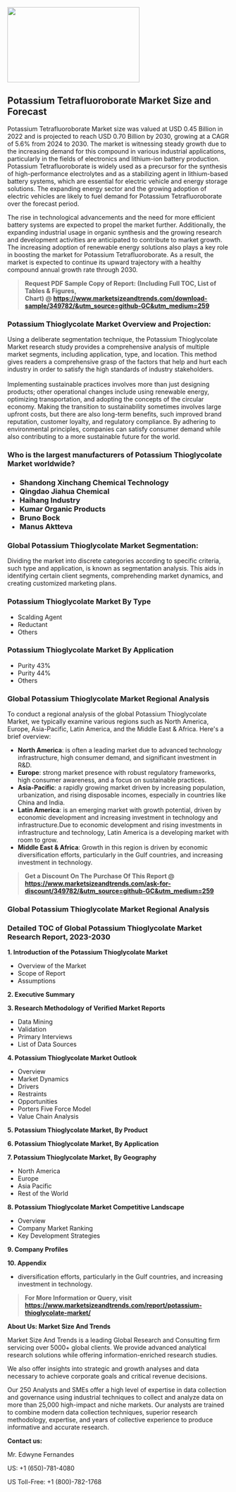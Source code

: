 <p><img class="alignnone size-medium wp-image-20088" src="https://ffe5etoiles.com/wp-content/uploads/2024/12/MST1-300x171.png" alt="" width="300" height="171" /></p><h2>Potassium Tetrafluoroborate Market Size and Forecast</h2><p>Potassium Tetrafluoroborate Market size was valued at USD 0.45 Billion in 2022 and is projected to reach USD 0.70 Billion by 2030, growing at a CAGR of 5.6% from 2024 to 2030. The market is witnessing steady growth due to the increasing demand for this compound in various industrial applications, particularly in the fields of electronics and lithium-ion battery production. Potassium Tetrafluoroborate is widely used as a precursor for the synthesis of high-performance electrolytes and as a stabilizing agent in lithium-based battery systems, which are essential for electric vehicle and energy storage solutions. The expanding energy sector and the growing adoption of electric vehicles are likely to fuel demand for Potassium Tetrafluoroborate over the forecast period.</p><p>The rise in technological advancements and the need for more efficient battery systems are expected to propel the market further. Additionally, the expanding industrial usage in organic synthesis and the growing research and development activities are anticipated to contribute to market growth. The increasing adoption of renewable energy solutions also plays a key role in boosting the market for Potassium Tetrafluoroborate. As a result, the market is expected to continue its upward trajectory with a healthy compound annual growth rate through 2030.</p></p><blockquote id="" class=""><strong>Request PDF Sample Copy of Report: (Including Full TOC, List of Tables &amp; Figures, Chart)&nbsp;@&nbsp;<strong><a href="https://www.marketsizeandtrends.com/download-sample/349782/&utm_source=github-GC&utm_medium=259" target="_blank">https://www.marketsizeandtrends.com/download-sample/349782/&utm_source=github-GC&utm_medium=259</a></strong></strong></blockquote><h3 id="" class="">Potassium Thioglycolate Market&nbsp;Overview and Projection:</h3><p id="" class="">Using a deliberate segmentation technique, the Potassium Thioglycolate Market research study provides a comprehensive analysis of multiple market segments, including application, type, and location. This method gives readers a comprehensive grasp of the factors that help and hurt each industry in order to satisfy the high standards of industry stakeholders. <br /> <br />Implementing sustainable practices involves more than just designing products; other operational changes include using renewable energy, optimizing transportation, and adopting the concepts of the circular economy. Making the transition to sustainability sometimes involves large upfront costs, but there are also long-term benefits, such improved brand reputation, customer loyalty, and regulatory compliance. By adhering to environmental principles, companies can satisfy consumer demand while also contributing to a more sustainable future for the world.</p><h3 id="" class="">Who is the largest manufacturers of&nbsp;Potassium Thioglycolate Market worldwide?</h3><h3 class=""><p><ul><li>Shandong Xinchang Chemical Technology </li><li> Qingdao Jiahua Chemical </li><li> Haihang Industry </li><li> Kumar Organic Products </li><li> Bruno Bock </li><li> Manus Aktteva</li></ul></p></h3><h3 id="" class="">Global&nbsp;Potassium Thioglycolate Market Segmentation:</h3><p id="" class="">Dividing the market into discrete categories according to specific criteria, such type and application, is known as segmentation analysis. This aids in identifying certain client segments, comprehending market dynamics, and creating customized marketing plans.</p><h3 id="" class="">Potassium Thioglycolate Market&nbsp;By Type</h3><p><p><ul><li>Scalding Agent</li><li> Reductant</li><li> Others</p></li></ul></p></p><h3 id="" class="">Potassium Thioglycolate Market&nbsp;By Application</h3><p class=""><p><ul><li>Purity 43%</li><li> Purity 44%</li><li> Others</li></ul></p></p><h3 id="" class="">Global Potassium Thioglycolate Market Regional Analysis</h3><p id="" class="">To conduct a regional analysis of the global Potassium Thioglycolate Market, we typically examine various regions such as North America, Europe, Asia-Pacific, Latin America, and the Middle East &amp; Africa. Here's a brief overview:</p><ul><li><strong>North America</strong>: is often a leading market due to advanced technology infrastructure, high consumer demand, and significant investment in R&amp;D.</li><li><strong>Europe</strong>: strong market presence with robust regulatory frameworks, high consumer awareness, and a focus on sustainable practices.</li><li><strong>Asia-Pacific</strong>: a rapidly growing market driven by increasing population, urbanization, and rising disposable incomes, especially in countries like China and India.</li><li><strong>Latin America</strong>: is an emerging market with growth potential, driven by economic development and increasing investment in technology and infrastructure.Due to economic development and rising investments in infrastructure and technology, Latin America is a developing market with room to grow.</li><li><strong>Middle East &amp; Africa</strong>: Growth in this region is driven by economic diversification efforts, particularly in the Gulf countries, and increasing investment in technology.</li></ul><blockquote id="" class=""><strong>Get a Discount On The Purchase Of This Report @ <strong><a href="https://www.marketsizeandtrends.com/ask-for-discount/349782/&utm_source=github-GC&utm_medium=259" target="_blank">https://www.marketsizeandtrends.com/ask-for-discount/349782/&utm_source=github-GC&utm_medium=259</a></strong></strong></blockquote><h3 id="" class="">Global Potassium Thioglycolate Market Regional Analysis</h3><h3 id="" class="">Detailed TOC of Global Potassium Thioglycolate Market Research Report, 2023-2030</h3><p id="" class=""><strong>1. Introduction of the Potassium Thioglycolate Market</strong></p><ul><li>Overview of the Market</li><li>Scope of Report</li><li>Assumptions</li></ul><p id="" class=""><strong>2. Executive Summary</strong></p><p id="" class=""><strong>3. Research Methodology of Verified Market Reports</strong></p><ul><li>Data Mining</li><li>Validation</li><li>Primary Interviews</li><li>List of Data Sources</li></ul><p id="" class=""><strong>4. Potassium Thioglycolate Market Outlook</strong></p><ul><li>Overview</li><li>Market Dynamics</li><li>Drivers</li><li>Restraints</li><li>Opportunities</li><li>Porters Five Force Model</li><li>Value Chain Analysis</li></ul><p id="" class=""><strong>5. Potassium Thioglycolate Market, By Product</strong></p><p id="" class=""><strong>6. Potassium Thioglycolate Market, By Application</strong></p><p id="" class=""><strong>7. Potassium Thioglycolate Market, By Geography</strong></p><ul><li>North America</li><li>Europe</li><li>Asia Pacific</li><li>Rest of the World</li></ul><p id="" class=""><strong>8. Potassium Thioglycolate Market Competitive Landscape</strong></p><ul><li>Overview</li><li>Company Market Ranking</li><li>Key Development Strategies</li></ul><p id="" class=""><strong>9. Company Profiles</strong></p><p id="" class=""><strong>10. Appendix</strong></p><ul><li>diversification efforts, particularly in the Gulf countries, and increasing investment in technology.</li></ul><blockquote id="" class=""><strong>For More Information or Query, visit <strong><strong><a href="https://www.marketsizeandtrends.com/report/potassium-thioglycolate-market/" target="_blank">https://www.marketsizeandtrends.com/report/potassium-thioglycolate-market/</a></strong></strong></strong></blockquote><p id="" class=""><strong>About Us: Market Size And Trends</strong></p><p id="" class="">Market Size And Trends is a leading Global Research and Consulting firm servicing over 5000+ global clients. We provide advanced analytical research solutions while offering information-enriched research studies.</p><p id="" class="">We also offer insights into strategic and growth analyses and data necessary to achieve corporate goals and critical revenue decisions.</p><p id="" class="">Our 250 Analysts and SMEs offer a high level of expertise in data collection and governance using industrial techniques to collect and analyze data on more than 25,000 high-impact and niche markets. Our analysts are trained to combine modern data collection techniques, superior research methodology, expertise, and years of collective experience to produce informative and accurate research.</p><p id="" class=""><strong>Contact us:</strong></p><p id="" class="">Mr. Edwyne Fernandes</p><p id="" class="">US: +1 (650)-781-4080</p><p id="" class="">US Toll-Free: +1 (800)-782-1768</p>
